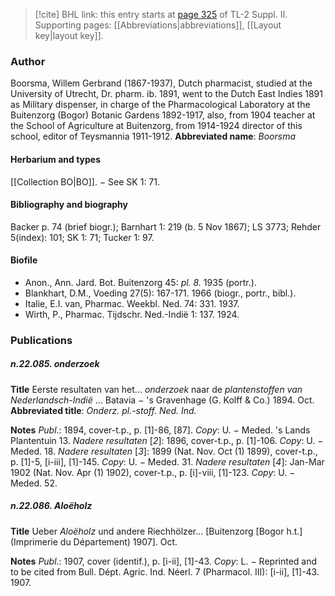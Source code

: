 > [!cite] BHL link: this entry starts at [page 325](https://www.biodiversitylibrary.org/page/33265522) of TL-2 Suppl. II.
> Supporting pages: [[Abbreviations|abbreviations]], [[Layout key|layout key]].

### Author

Boorsma, Willem Gerbrand (1867-1937), Dutch pharmacist, studied at the University of Utrecht, Dr. pharm. ib. 1891, went to the Dutch East Indies 1891 as Military dispenser, in charge of the Pharmacological Laboratory at the Buitenzorg (Bogor) Botanic Gardens 1892-1917, also, from 1904 teacher at the School of Agriculture at Buitenzorg, from 1914-1924 director of this school, editor of Teysmannia 1911-1912. 
**Abbreviated name**: *Boorsma*

#### Herbarium and types

[[Collection BO|BO]]. − See SK 1: 71.

#### Bibliography and biography

Backer p. 74 (brief biogr.); Barnhart 1: 219 (b. 5 Nov 1867); LS 3773; Rehder 5(index): 101; SK 1: 71; Tucker 1: 97.

#### Biofile

- Anon., Ann. Jard. Bot. Buitenzorg 45: *pl. 8.* 1935 (portr.).
- Blankhart, D.M., Voeding 27(5): 167-171. 1966 (biogr., portr., bibl.).
- Italie, E.I. van, Pharmac. Weekbl. Ned. 74: 331. 1937.
- Wirth, P., Pharmac. Tijdschr. Ned.-Indië 1: 137. 1924.

### Publications

##### n.22.085. onderzoek

**Title**
Eerste resultaten van het... *onderzoek* naar de *plantenstoffen van Nederlandsch-Indië* ... Batavia − 's Gravenhage (G. Kolff & Co.) 1894. Oct.
**Abbreviated title**: *Onderz. pl.-stoff. Ned. Ind.*

**Notes**
*Publ*.: 1894, cover-t.p., p. \[1\]-86, \[87\]. *Copy*: U. − Meded. 's Lands Plantentuin 13.
*Nadere resultaten* \[*2*\]: 1896, cover-t.p., p. \[1\]-106. *Copy*: U. − Meded. 18.
*Nadere resultaten* \[*3*\]: 1899 (Nat. Nov. Oct (1) 1899), cover-t.p., p. \[1\]-5, \[i-iii\], \[1\]-145.
*Copy*: U. − Meded. 31.
*Nadere resultaten* \[*4*\]: Jan-Mar 1902 (Nat. Nov. Apr (1) 1902), cover-t.p., p. \[i\]-viii, \[1\]-123.
*Copy*: U. − Meded. 52.

##### n.22.086. Aloëholz

**Title**
Ueber *Aloëholz* und andere Riechhölzer... \[Buitenzorg \[Bogor h.t.\] (Imprimerie du Département) 1907\]. Oct.

**Notes**
*Publ*.: 1907, cover (identif.), p. \[i-ii\], \[1\]-43. *Copy*: L. − Reprinted and to be cited from Bull. Dépt. Agric. Ind. Néerl. 7 (Pharmacol. III): \[i-ii\], \[1\]-43. 1907.

